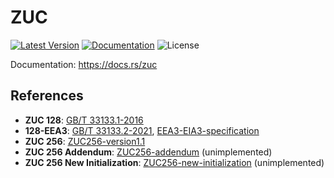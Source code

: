 # ZUC

[![Latest Version]][crates.io]
[![Documentation]][docs.rs] 
![License]

[crates.io]: https://crates.io/crates/zuc
[Latest Version]: https://img.shields.io/crates/v/zuc.svg
[Documentation]: https://docs.rs/zuc/badge.svg
[docs.rs]: https://docs.rs/zuc
[License]: https://img.shields.io/crates/l/zuc.svg

Documentation: <https://docs.rs/zuc>

## References
- **ZUC 128**: [GB/T 33133.1-2016](https://openstd.samr.gov.cn/bzgk/gb/newGbInfo?hcno=8C41A3AEECCA52B5C0011C8010CF0715)
- **128-EEA3**: [GB/T 33133.2-2021](https://openstd.samr.gov.cn/bzgk/gb/newGbInfo?hcno=5D3CBA3ADEC7989344BD1E63006EF2B3), [EEA3-EIA3-specification](https://www.gsma.com/solutions-and-impact/technologies/security/wp-content/uploads/2019/05/EEA3_EIA3_specification_v1_8.pdf)
- **ZUC 256**: [ZUC256-version1.1](http://www.is.cas.cn/ztzl2016/zouchongzhi/201801/W020180416526664982687.pdf)
- **ZUC 256 Addendum**: [ZUC256-addendum](http://www.is.cas.cn/ztzl2016/zouchongzhi/201801/W020220926381349696866.pdf) (unimplemented)
- **ZUC 256 New Initialization**: [ZUC256-new-initialization](http://www.is.cas.cn/ztzl2016/zouchongzhi/201801/W020230201389233346416.pdf) (unimplemented)
